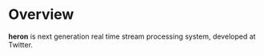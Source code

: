 Overview
========

**heron** is next generation real time stream processing system, developed at Twitter.

